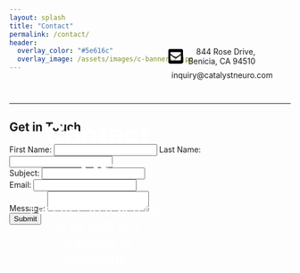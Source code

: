 ```yaml
---
layout: splash
title: "Contact"
permalink: /contact/
header:
  overlay_color: "#5e616c"
  overlay_image: /assets/images/c-banner-2.jpg
---
```


<header class="header" style="position: relative;">
  <div class="header-overlay" style="position: absolute; top: 0; left: 0; width: 100%; height: 100%; background-color: rgba(0, 0, 0, 0.4); display: flex; flex-direction: row;">
    <div class="header-content" style="flex-basis: 67%; color: #ffffff; margin-left: 2rem;">
      <h1 style="font-size: 3rem;">Contact Us</h1>
      <p style="font-size: 1.5rem;">Feel free to reach out to us with any inquiries or questions.</p>
    </div>
    <div class="contact-info" style="flex-basis: 33%; text-align: right; margin-right: 2rem; display: flex; flex-direction: column; justify-content: flex-end;">
      <div style="display: flex; align-items: center;">
        <svg xmlns="http://www.w3.org/2000/svg" width="30" height="30" viewBox="0 0 448 512">
          <!-- Font Awesome Pro 5.15.4 by @fontawesome - https://fontawesome.com License - https://fontawesome.com/license (Commercial License) -->
          <path d="M400 32H48C21.49 32 0 53.49 0 80v352c0 26.51 21.49 48 48 48h352c26.51 0 48-21.49 48-48V80c0-26.51-21.49-48-48-48zM178.117 262.104C87.429 196.287 88.353 196.121 64 177.167V152c0-13.255 10.745-24 24-24h272c13.255 0 24 10.745 24 24v25.167c-24.371 18.969-23.434 19.124-114.117 84.938-10.5 7.655-31.392 26.12-45.883 25.894-14.503.218-35.367-18.227-45.883-25.895zM384 217.775V360c0 13.255-10.745 24-24 24H88c-13.255 0-24-10.745-24-24V217.775c13.958 10.794 33.329 25.236 95.303 70.214 14.162 10.341 37.975 32.145 64.694 32.01 26.887.134 51.037-22.041 64.72-32.025 61.958-44.965 81.325-59.406 95.283-70.199z"/>
        </svg>
        <p style="margin: 0 0 0 0.5rem;">
          844 Rose Drive, <br>
          Benicia, CA 94510
        </p>
      </div>
      <div style="display: flex; align-items: center; margin-top: 0.5rem;">
        <svg xmlns="http://www.w3.org/2000/svg" width="30" height="30" viewBox="0 0 384 512">
          <!-- Font Awesome Pro 5.15.4 by @fontawesome - https://fontawesome.com License - https://fontawesome.com/license (Commercial License) -->
          <path d="M172.268 501.67C26.97 291.031 0 269.413 0 192 0 85.961 85.961 0 192 0s192 85.961 192 192c0 77.413-26.97 99.031-172.268 309.67-9.535 13.774-29.93 13.773-39.464 0zM192 272c44.183 0 80-35.817 80-80s-35.817-80-80-80-80 35.817-80 80 35.817 80 80 80z"/>
        </svg>
        <p style="margin: 0 0 0 0.5rem;">
          inquiry@catalystneuro.com
        </p>
      </div>
    </div>
  </div>
</header>

---

## Get in Touch

<form action="/submit-contact" method="POST">
  <div>
    <label for="first_name">First Name:</label>
    <input type="text" id="first_name" name="first_name" required>
    <label for="last_name">Last Name:</label>
    <input type="text" id="last_name" name="last_name" required>
  </div>
  <div>
    <label for="subject">Subject:</label>
    <input type="text" id="subject" name="subject" required>
  </div>
  <div>
    <label for="email">Email:</label>
    <input type="email" id="email" name="email" required>
  </div>
  <div>
    <label for="message">Message:</label>
    <textarea id="message" name="message" required></textarea>
  </div>
  <div>
    <input type="submit" value="Submit">
  </div>
</form>